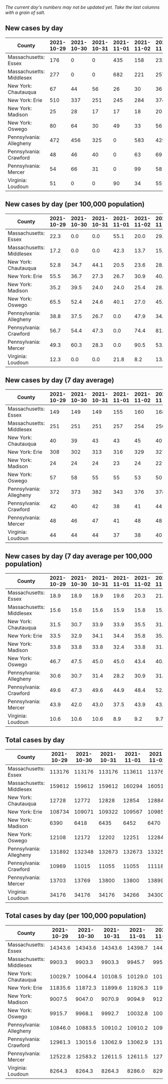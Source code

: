 _The current day's numbers may not be updated yet. Take the last columns with a grain of salt._
## New cases by day

| County | 2021-10-29 | 2021-10-30 | 2021-10-31 | 2021-11-01 | 2021-11-02 | 2021-11-03 | 2021-11-04 |
| --- | --- | --- | --- | --- | --- | --- | --- |
| Massachusetts: Essex | 176 | 0 | 0 | 435 | 158 | 232 |  |
| Massachusetts: Middlesex | 277 | 0 | 0 | 682 | 221 | 257 |  |
| New York: Chautauqua | 67 | 44 | 56 | 26 | 30 | 36 |  |
| New York: Erie | 510 | 337 | 251 | 245 | 284 | 374 |  |
| New York: Madison | 25 | 28 | 17 | 17 | 18 | 20 |  |
| New York: Oswego | 80 | 64 | 30 | 49 | 33 | 56 |  |
| Pennsylvania: Allegheny | 472 | 456 | 325 | 0 | 583 | 425 |  |
| Pennsylvania: Crawford | 48 | 46 | 40 | 0 | 63 | 69 |  |
| Pennsylvania: Mercer | 54 | 66 | 31 | 0 | 99 | 58 |  |
| Virginia: Loudoun | 51 | 0 | 0 | 90 | 34 | 55 |  |

## New cases by day (per 100,000 population)

| County | 2021-10-29 | 2021-10-30 | 2021-10-31 | 2021-11-01 | 2021-11-02 | 2021-11-03 | 2021-11-04 |
| --- | --- | --- | --- | --- | --- | --- | --- |
| Massachusetts: Essex | 22.3 | 0.0 | 0.0 | 55.1 | 20.0 | 29.4 |  |
| Massachusetts: Middlesex | 17.2 | 0.0 | 0.0 | 42.3 | 13.7 | 15.9 |  |
| New York: Chautauqua | 52.8 | 34.7 | 44.1 | 20.5 | 23.6 | 28.4 |  |
| New York: Erie | 55.5 | 36.7 | 27.3 | 26.7 | 30.9 | 40.7 |  |
| New York: Madison | 35.2 | 39.5 | 24.0 | 24.0 | 25.4 | 28.2 |  |
| New York: Oswego | 65.5 | 52.4 | 24.6 | 40.1 | 27.0 | 45.9 |  |
| Pennsylvania: Allegheny | 38.8 | 37.5 | 26.7 | 0.0 | 47.9 | 34.9 |  |
| Pennsylvania: Crawford | 56.7 | 54.4 | 47.3 | 0.0 | 74.4 | 81.5 |  |
| Pennsylvania: Mercer | 49.3 | 60.3 | 28.3 | 0.0 | 90.5 | 53.0 |  |
| Virginia: Loudoun | 12.3 | 0.0 | 0.0 | 21.8 | 8.2 | 13.3 |  |

## New cases by day (7 day average)

| County | 2021-10-29 | 2021-10-30 | 2021-10-31 | 2021-11-01 | 2021-11-02 | 2021-11-03 | 2021-11-04 |
| --- | --- | --- | --- | --- | --- | --- | --- |
| Massachusetts: Essex | 149 | 149 | 149 | 155 | 160 | 168 |  |
| Massachusetts: Middlesex | 251 | 251 | 251 | 257 | 254 | 250 |  |
| New York: Chautauqua | 40 | 39 | 43 | 43 | 45 | 40 |  |
| New York: Erie | 308 | 302 | 313 | 316 | 329 | 327 |  |
| New York: Madison | 24 | 24 | 24 | 23 | 24 | 22 |  |
| New York: Oswego | 57 | 58 | 55 | 55 | 53 | 50 |  |
| Pennsylvania: Allegheny | 372 | 373 | 382 | 343 | 376 | 378 |  |
| Pennsylvania: Crawford | 42 | 40 | 42 | 38 | 41 | 44 |  |
| Pennsylvania: Mercer | 48 | 46 | 47 | 41 | 48 | 48 |  |
| Virginia: Loudoun | 44 | 44 | 44 | 37 | 38 | 40 |  |

## New cases by day (7 day average per 100,000 population)

| County | 2021-10-29 | 2021-10-30 | 2021-10-31 | 2021-11-01 | 2021-11-02 | 2021-11-03 | 2021-11-04 |
| --- | --- | --- | --- | --- | --- | --- | --- |
| Massachusetts: Essex | 18.9 | 18.9 | 18.9 | 19.6 | 20.3 | 21.3 |  |
| Massachusetts: Middlesex | 15.6 | 15.6 | 15.6 | 15.9 | 15.8 | 15.5 |  |
| New York: Chautauqua | 31.5 | 30.7 | 33.9 | 33.9 | 35.5 | 31.5 |  |
| New York: Erie | 33.5 | 32.9 | 34.1 | 34.4 | 35.8 | 35.6 |  |
| New York: Madison | 33.8 | 33.8 | 33.8 | 32.4 | 33.8 | 31.0 |  |
| New York: Oswego | 46.7 | 47.5 | 45.0 | 45.0 | 43.4 | 40.9 |  |
| Pennsylvania: Allegheny | 30.6 | 30.7 | 31.4 | 28.2 | 30.9 | 31.1 |  |
| Pennsylvania: Crawford | 49.6 | 47.3 | 49.6 | 44.9 | 48.4 | 52.0 |  |
| Pennsylvania: Mercer | 43.9 | 42.0 | 43.0 | 37.5 | 43.9 | 43.9 |  |
| Virginia: Loudoun | 10.6 | 10.6 | 10.6 | 8.9 | 9.2 | 9.7 |  |

## Total cases by day

| County | 2021-10-29 | 2021-10-30 | 2021-10-31 | 2021-11-01 | 2021-11-02 | 2021-11-03 | 2021-11-04 |
| --- | --- | --- | --- | --- | --- | --- | --- |
| Massachusetts: Essex | 113176 | 113176 | 113176 | 113611 | 113769 | 114001 |  |
| Massachusetts: Middlesex | 159612 | 159612 | 159612 | 160294 | 160515 | 160772 |  |
| New York: Chautauqua | 12728 | 12772 | 12828 | 12854 | 12884 | 12920 |  |
| New York: Erie | 108734 | 109071 | 109322 | 109567 | 109851 | 110225 |  |
| New York: Madison | 6390 | 6418 | 6435 | 6452 | 6470 | 6490 |  |
| New York: Oswego | 12108 | 12172 | 12202 | 12251 | 12284 | 12340 |  |
| Pennsylvania: Allegheny | 131892 | 132348 | 132673 | 132673 | 133256 | 133681 |  |
| Pennsylvania: Crawford | 10969 | 11015 | 11055 | 11055 | 11118 | 11187 |  |
| Pennsylvania: Mercer | 13703 | 13769 | 13800 | 13800 | 13899 | 13957 |  |
| Virginia: Loudoun | 34176 | 34176 | 34176 | 34266 | 34300 | 34355 |  |

## Total cases by day (per 100,000 population)

| County | 2021-10-29 | 2021-10-30 | 2021-10-31 | 2021-11-01 | 2021-11-02 | 2021-11-03 | 2021-11-04 |
| --- | --- | --- | --- | --- | --- | --- | --- |
| Massachusetts: Essex | 14343.6 | 14343.6 | 14343.6 | 14398.7 | 14418.8 | 14448.2 |  |
| Massachusetts: Middlesex | 9903.3 | 9903.3 | 9903.3 | 9945.7 | 9959.4 | 9975.3 |  |
| New York: Chautauqua | 10029.7 | 10064.4 | 10108.5 | 10129.0 | 10152.6 | 10181.0 |  |
| New York: Erie | 11835.6 | 11872.3 | 11899.6 | 11926.3 | 11957.2 | 11997.9 |  |
| New York: Madison | 9007.5 | 9047.0 | 9070.9 | 9094.9 | 9120.3 | 9148.4 |  |
| New York: Oswego | 9915.7 | 9968.1 | 9992.7 | 10032.8 | 10059.9 | 10105.7 |  |
| Pennsylvania: Allegheny | 10846.0 | 10883.5 | 10910.2 | 10910.2 | 10958.1 | 10993.1 |  |
| Pennsylvania: Crawford | 12961.3 | 13015.6 | 13062.9 | 13062.9 | 13137.3 | 13218.9 |  |
| Pennsylvania: Mercer | 12522.8 | 12583.2 | 12611.5 | 12611.5 | 12702.0 | 12755.0 |  |
| Virginia: Loudoun | 8264.3 | 8264.3 | 8264.3 | 8286.0 | 8294.3 | 8307.6 |  |
